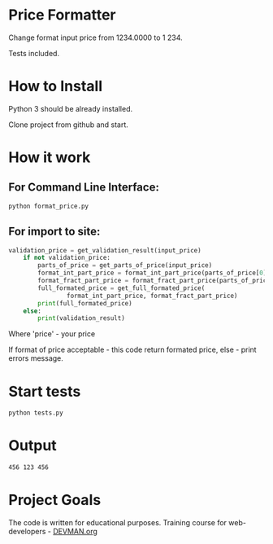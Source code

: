 # Price Formatter

Change format input price from 1234.0000 to 1 234.

Tests included.

# How to Install

Python 3 should be already installed.

Clone project from github and start.

# How it work

## For Command Line Interface:
```bash
python format_price.py
```
## For import to site:

```python
validation_price = get_validation_result(input_price)
    if not validation_price:
        parts_of_price = get_parts_of_price(input_price)
        format_int_part_price = format_int_part_price(parts_of_price[0])
        format_fract_part_price = format_fract_part_price(parts_of_price[1])
        full_formated_price = get_full_formated_price(
                format_int_part_price, format_fract_part_price)
        print(full_formated_price)
    else:
        print(validation_result)
```
Where 'price' - your price

If format of price acceptable - this code return formated price, else - print errors message.

# Start tests

```bash
python tests.py
```

# Output

```bash
456 123 456
```

# Project Goals

The code is written for educational purposes. Training course for web-developers - [DEVMAN.org](https://devman.org)

